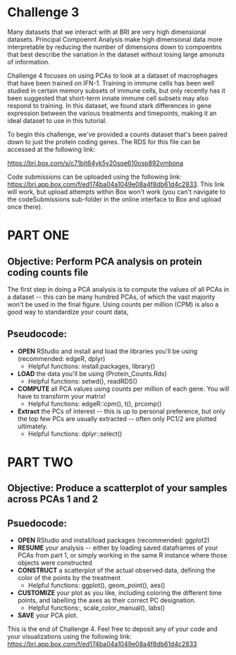 # Challenge 3

Many datasets that we interact with at BRI are very high dimensional datasets. Principal Compoennt Analysis make high dimensional data more interpretable by reducing the number of dimensions down to compoentns that best describe the variation in the dataset without losing large amonuts of information.

Challenge 4 focuses on using PCAs to look at a dataset of macrophages that have been trained on IFN-1. Training in immune cells has been well studied in certain memory subsets of immune cells, but only recently has it been suggested that short-term innate immune cell subsets may also respond to training. In this dataset, we found stark differences in gene expression between the various treatments and timepoints, making it an ideal dataset to use in this tutorial.

To begin this challenge, we've provided a counts dataset that's been paired down to just the protein coding genes. The RDS for this file can be accessed at the following link:

https://bri.box.com/s/c71bjt64yk5y20sqe610osp892vmbona

Code submissions can be uploaded using the following link: https://bri.app.box.com/f/ed174ba04a1049e08a4f8db61d4c2833. This link will work, but upload attempts within Box won't work (you can't navigate to the codeSubmissions sub-folder in the online interface to Box and upload once there). 


# PART ONE

## Objective: Perform PCA analysis on protein coding counts file

The first step in doing a PCA analysis is to compute the values of all PCAs in a dataset -- this can be many hundred PCAs, of which the vast majority won't be used in the final figure. Using counts per million (CPM) is also a good way to standardize your count data,


## Pseudocode:

- **OPEN** RStudio and install and load the libraries you'll be using (recommended: edgeR, dplyr)
    - Helpful functions: install.packages, library()
- **LOAD** the data you'll be using (Protein_Counts.Rds)
    - Helpful functions: setwd(), readRDS()
- **COMPUTE** all PCA values using counts per million of each gene. You will have to transform your matrix!
    - Helpful functions: edgeR::cpm(), t(), prcomp()
- **Extract** the PCs of interest -- this is up to personal preference, but only the top few PCs are usually extracted -- often only PC1/2 are plotted ultimately.
    - Helpful functions: dplyr::select()

# PART TWO

## Objective: Produce a scatterplot of your samples across PCAs 1 and 2


## Psuedocode:

- **OPEN** RStudio and install/load packages (recommended: ggplot2)
- **RESUME** your analysis -- either by loading saved dataframes of your PCAs from part 1, or simply working in the same R instance where those objects were constructed
- **CONSTRUCT** a scatterplot of the actual observed data, defining the color of the points by the treatment
    - Helpful functions: ggplot(), geom_point(), aes()
- **CUSTOMIZE** your plot as you like, including coloring the different time points, and labelling the axes as their correct PC designation.
    - Helpful functions:, scale_color_manual(), labs()
- **SAVE** your PCA plot.

This is the end of Challenge 4. Feel free to deposit any of your code and your visualizations using the following link: https://bri.app.box.com/f/ed174ba04a1049e08a4f8db61d4c2833 

